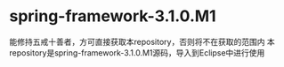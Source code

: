 # spring-framework-3.1.0.M1
能修持五戒十善者，方可直接获取本repository，否则将不在获取的范围内        本repository是spring-framework-3.1.0.M1源码，导入到Eclipse中进行使用
